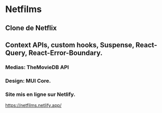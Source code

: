 # Netfilms

## Clone de Netflix

## Context APIs, custom hooks, Suspense, React-Query, React-Error-Boundary.

### Medias: TheMovieDB API

### Design: MUI Core.

### Site mis en ligne sur Netlify.

https://netfilms.netlify.app/

